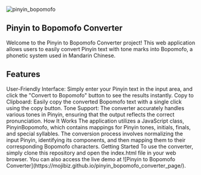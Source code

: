 
![pinyin_bopomofo](https://github.com/user-attachments/assets/9d0f605e-fdfc-40bb-aa8c-0e7b9729218a)


<h2>Pinyin to Bopomofo Converter</h2>
Welcome to the Pinyin to Bopomofo Converter project! This web application allows users to easily convert Pinyin text with tone marks into Bopomofo, a phonetic system used in Mandarin Chinese.
<h2>Features</h2>
User-Friendly Interface: Simply enter your Pinyin text in the input area, and click the "Convert to Bopomofo" button to see the results instantly.
Copy to Clipboard: Easily copy the converted Bopomofo text with a single click using the copy button.
Tone Support: The converter accurately handles various tones in Pinyin, ensuring that the output reflects the correct pronunciation.
How It Works
The application utilizes a JavaScript class, PinyinBopomofo, which contains mappings for Pinyin tones, initials, finals, and special syllables. The conversion process involves normalizing the input Pinyin, identifying its components, and then mapping them to their corresponding Bopomofo characters.
Getting Started
To use the converter, simply clone this repository and open the index.html file in your web browser. You can also access the live demo at ![Pinyin to Bopomofo Converter](https://mojibiz.github.io/pinyin_bopomofo_converter_page/).
